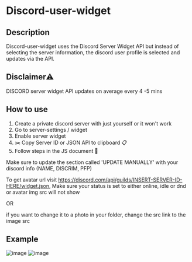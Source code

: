 # Discord-user-widget

Description
---
Discord-user-widget uses the Discord Server Widget API but instead of selecting the server information, the discord user profile is selected and updates via the API.

Disclaimer⚠️
--- 
DISCORD server widget API updates on average every 4 -5 mins


How to use
---
1. Create a private discord server with just yourself or it won't work
2. Go to server-settings / widget
3. Enable server widget
4. ✂️ Copy Server ID or JSON API to clipboard 📋
5. Follow steps in the JS document 🙂

Make sure to update the section called 'UPDATE MANUALLY' with your discord info (NAME, DISCRIM, PFP)

To get avatar url visit https://discord.com/api/guilds/INSERT-SERVER-ID-HERE/widget.json, Make sure your status is set to either online, idle or dnd or avatar img src will not show

OR

if you want to change it to a photo in your folder, change the src link to the image src  

Example
--- 

![image](https://user-images.githubusercontent.com/89455475/199206582-3a66c7dd-4db2-4e20-aeef-1171856ca78d.png)
![image](https://user-images.githubusercontent.com/89455475/199206617-8e380554-8171-49ee-adfa-d8095e6805df.png)

